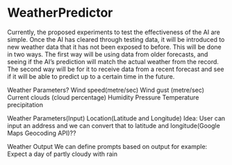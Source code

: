 # WeatherPredictor
Currently, the proposed experiments to test the effectiveness of the AI are simple. Once the AI has cleared through testing data, it will be introduced to new weather data that it has not been exposed to before. This will be done in two ways. The first way will be using data from older forecasts, and seeing if the AI’s prediction will match the actual weather from the record. The second way will be for it to receive data from a recent forecast and see if it will be able to predict up to a certain time in the future.

Weather Parameters?
Wind speed(metre/sec)
Wind gust (metre/sec)
Current clouds (cloud percentage)
Humidity
Pressure
Temperature
precipitation



Weather Parameters(Input)
Location(Latitude and Longitude)
Idea: User can input an address and we can convert that to latitude and longitude(Google Maps Geocoding API)??


Weather Output
We can define prompts based on output for example: 
Expect a day of partly cloudy with rain

